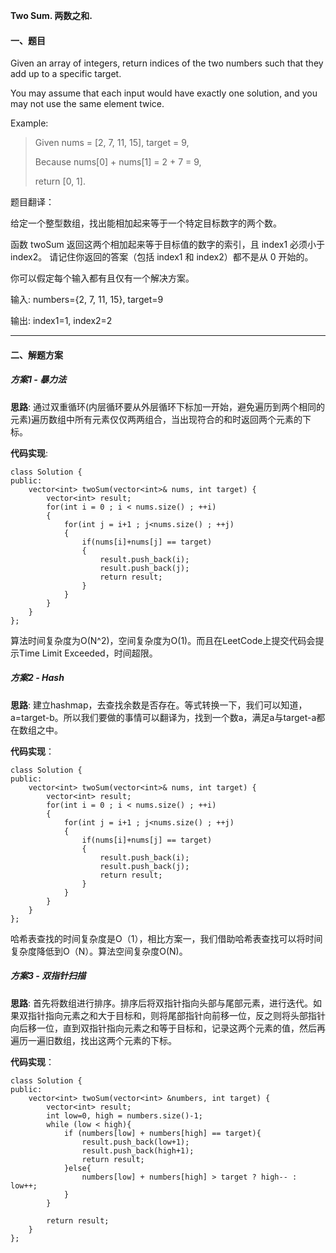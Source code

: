 **Two Sum. 两数之和.**

#### 一、题目

Given an array of integers, return indices of the two numbers such that they add up to a specific target.

You may assume that each input would have exactly one solution, and you may not use the same element twice.

Example:
> Given nums = [2, 7, 11, 15], target = 9,
>
> Because nums[0] + nums[1] = 2 + 7 = 9,
>
> return [0, 1].

题目翻译：

给定一个整型数组，找出能相加起来等于一个特定目标数字的两个数。

函数 twoSum 返回这两个相加起来等于目标值的数字的索引，且 index1 必须小于 index2。 请记住你返回的答案（包括 index1 和 index2）都不是从 0 开始的。

你可以假定每个输入都有且仅有一个解决方案。

输入: numbers={2, 7, 11, 15}, target=9

输出: index1=1, index2=2

---

#### 二、解题方案

##### 方案1 - 暴力法

**思路**: 通过双重循环(内层循环要从外层循环下标加一开始，避免遍历到两个相同的元素)遍历数组中所有元素仅仅两两组合，当出现符合的和时返回两个元素的下标。

**代码实现**:

```
class Solution {
public:
    vector<int> twoSum(vector<int>& nums, int target) {
        vector<int> result;
        for(int i = 0 ; i < nums.size() ; ++i)
        {
            for(int j = i+1 ; j<nums.size() ; ++j)
            {
                if(nums[i]+nums[j] == target)
                {
                    result.push_back(i);
                    result.push_back(j);
                    return result;
                }
            }
        }
    }
};
```

算法时间复杂度为O(N^2)，空间复杂度为O(1)。而且在LeetCode上提交代码会提示Time Limit Exceeded，时间超限。

##### 方案2 - Hash
**思路**: 建立hashmap，去查找余数是否存在。等式转换一下，我们可以知道，a=target-b。所以我们要做的事情可以翻译为，找到一个数a，满足a与target-a都在数组之中。

**代码实现**：

```
class Solution {
public:
    vector<int> twoSum(vector<int>& nums, int target) {
        vector<int> result;
        for(int i = 0 ; i < nums.size() ; ++i)
        {
            for(int j = i+1 ; j<nums.size() ; ++j)
            {
                if(nums[i]+nums[j] == target)
                {
                    result.push_back(i);
                    result.push_back(j);
                    return result;
                }
            }
        }
    }
};
```

哈希表查找的时间复杂度是O（1），相比方案一，我们借助哈希表查找可以将时间复杂度降低到O（N）。算法空间复杂度O(N)。

##### 方案3 - 双指针扫描
**思路**: 首先将数组进行排序。排序后将双指针指向头部与尾部元素，进行迭代。如果双指针指向元素之和大于目标和，则将尾部指针向前移一位，反之则将头部指针向后移一位，直到双指针指向元素之和等于目标和，记录这两个元素的值，然后再遍历一遍旧数组，找出这两个元素的下标。

**代码实现**：
```
class Solution {
public:
    vector<int> twoSum(vector<int> &numbers, int target) {
        vector<int> result;
        int low=0, high = numbers.size()-1;
        while (low < high){
            if (numbers[low] + numbers[high] == target){
                result.push_back(low+1);
                result.push_back(high+1);
                return result;
            }else{
                numbers[low] + numbers[high] > target ? high-- : low++;
            }
        }

        return result;
    }
};
```
